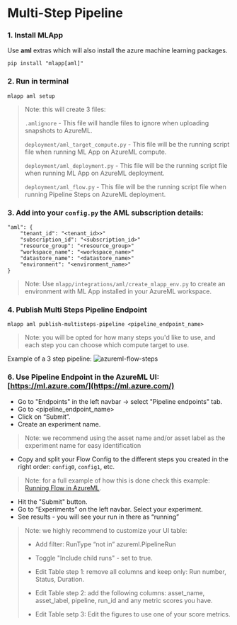 # Multi-Step Pipeline

### 1. Install MLApp
Use **aml** extras which will also install the azure machine learning packages. 
```
pip install "mlapp[aml]"
```

### 2. Run in terminal
```
mlapp aml setup
```

>Note: this will create 3 files: 
>
> `.amlignore` - This file will handle files to ignore when uploading snapshots to AzureML.
>
> `deployment/aml_target_compute.py` - This file will be the running script file when running ML App on AzureML compute.
>
> `deployment/aml_deployment.py` - This file will be the running script file when running ML App on AzureML deployment.
>
> `deployment/aml_flow.py` - This file will be the running script file when running Pipeline Steps on AzureML deployment.


### 3. Add into your `config.py` the AML subscription details:
```
"aml": {
    "tenant_id": "<tenant_id>>"
    "subscription_id": "<subscription_id>"
    "resource_group": "<resource_group>"
    "workspace_name": "<workspace_name>"
    "datastore_name": "<datastore_name>"
    "environment": "<environment_name>"
}
```

> Note: Use `mlapp/integrations/aml/create_mlapp_env.py` to create an environment with ML App installed in your AzureML workspace. 

### 4. Publish Multi Steps Pipeline Endpoint
```
mlapp aml publish-multisteps-pipeline <pipeline_endpoint_name>
```

> Note: you will be opted for how many steps you'd like to use, and each step you can choose which compute target to use.

Example of a 3 step pipeline:
![azureml-flow-steps](/integrations/azureml/imgs/azureml-flow-steps.png)


### 6. Use Pipeline Endpoint in the AzureML UI: [https://ml.azure.com/](https://ml.azure.com/)

- Go to "Endpoints" in the left navbar -> select "Pipeline endpoints" tab.
- Go to <pipeline_endpoint_name>
- Click on “Submit”.
- Create an experiment name.
> Note: we recommend using the asset name and/or asset label as the experiment name for easy identification
- Copy and split your Flow Config to the different steps you created in the right order: `config0`, `config1`, etc.
> Note: for a full example of how this is done check this example: [Running Flow in AzureML](/integrations/azureml/running-flow-in-azureml/).
- Hit the "Submit" button.
- Go to “Experiments” on the left navbar. Select your experiment.
- See results  - you will see your run in there as “running”
> Note: we highly recommend to customize your UI table:
> - Add filter: RunType “not in” azureml.PipelineRun
>
> - Toggle "Include child runs" - set to true.
>
> - Edit Table step 1: remove all columns and keep only: Run number, Status, Duration. 
>
> - Edit Table step 2: add the following columns: asset_name, asset_label, pipeline, run_id and any metric scores you have.
>
> - Edit Table setp 3: Edit the figures to use one of your score metrics.

